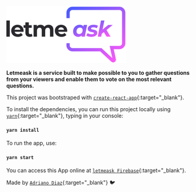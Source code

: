![Letmeask logo](/src/assets/images/logo.svg)

**Letmeask is a service built to make possible to you to gather questions from your viewers and enable them to vote on the most relevant questions.**

This project was bootstraped with [`create-react-app`](https://github.com/facebook/create-react-app){:target="_blank"}.

To install the dependencies, you can run this project locally using [`yarn`](https://yarnpkg.com/getting-started/usage){:target="_blank"}, typing in your console:

#### `yarn install`

To run the app, use:

#### `yarn start`

You can access this App online at [`letmeask Firebase`](https://letmeask-27491.web.app/){:target="_blank"}.

Made by [`Adriano Diaz`](https://www.linkedin.com/in/adriano-diaz/){:target="_blank"} :bird: